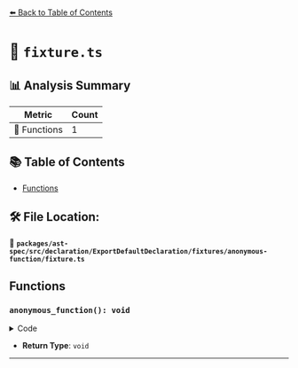 [⬅️ Back to Table of Contents](../../../../../../../index.md)

# 📄 `fixture.ts`

## 📊 Analysis Summary

| Metric | Count |
|--------|-------|
| 🔧 Functions | 1 |

## 📚 Table of Contents

- [Functions](#functions)

## 🛠️ File Location:
📂 **`packages/ast-spec/src/declaration/ExportDefaultDeclaration/fixtures/anonymous-function/fixture.ts`**

## Functions

### `anonymous_function(): void`

<details><summary>Code</summary>

```ts
export default function () {}
```
</details>

- **Return Type**: `void`

---